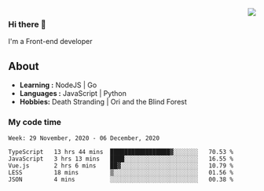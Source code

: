 <img align='right' src="https://github-readme-stats.vercel.app/api?username=strugglebak&show_icons=true">

### Hi there 👋

I'm a Front-end developer

## About

-  **Learning :** NodeJS | Go
-  **Languages :** JavaScript | Python
-  **Hobbies:** Death Stranding | Ori and the Blind Forest

### My code time

<!--START_SECTION:waka-->
```text
Week: 29 November, 2020 - 06 December, 2020

TypeScript   13 hrs 44 mins  █████████████████▓░░░░░░░   70.53 % 
JavaScript   3 hrs 13 mins   ████░░░░░░░░░░░░░░░░░░░░░   16.55 % 
Vue.js       2 hrs 6 mins    ██▓░░░░░░░░░░░░░░░░░░░░░░   10.79 % 
LESS         18 mins         ▒░░░░░░░░░░░░░░░░░░░░░░░░   01.56 % 
JSON         4 mins          ░░░░░░░░░░░░░░░░░░░░░░░░░   00.38 % 
```
<!--END_SECTION:waka-->
